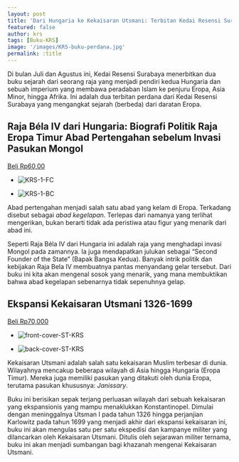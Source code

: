 ```yaml
---
layout: post
title: 'Dari Hungaria ke Kekaisaran Utsmani: Terbitan Kedai Resensi Surabaya'
featured: false
author: krs
tags: [Buku-KRS]
image: '/images/KRS-buku-perdana.jpg'
permalink: :title
---
```


Di bulan Juli dan Agustus ini, Kedai Resensi Surabaya menerbitkan dua buku sejarah dari seorang raja yang menjadi pendiri kedua Hungaria dan sebuah imperium yang membawa peradaban Islam ke penjuru Eropa, Asia Minor, hingga Afrika. Ini adalah dua terbitan perdana dari Kedai Resensi Surabaya yang mengangkat sejarah (berbeda) dari daratan Eropa.

## Raja Béla IV dari Hungaria: Biografi Politik Raja Eropa Timur Abad Pertengahan sebelum Invasi Pasukan Mongol

[Beli Rp60,00](https://kedairesensisurabaya.com/product/raja-bela-iv-dari-hungaria/)

- ![KRS-1-FC](images/KRS-1-FC-1-1024x1024.jpg)
    
- ![KRS-1-BC](images/KRS-1-BC-1024x1024.jpg)
    

Abad pertengahan menjadi salah satu abad yang kelam di Eropa. Terkadang disebut sebagai _abad kegelapan_. Terlepas dari namanya yang terlihat mengerikan, bukan berarti tidak ada peristiwa atau figur yang menarik dari abad ini.

Seperti Raja Béla IV dari Hungaria ini adalah raja yang menghadapi invasi Mongol pada zamannya. Ia juga mendapatkan julukan sebagai “Second Founder of the State” (Bapak Bangsa Kedua). Banyak intrik politik dan kebijakan Raja Bela IV membuatnya pantas menyandang gelar tersebut. Dari buku ini kita akan mengenal sosok yang menarik, yang mana membuktikan bahwa abad kegelapan sebenarnya tidak sepenuhnya gelap.

## Ekspansi Kekaisaran Utsmani 1326-1699

[Beli Rp70,000](https://kedairesensisurabaya.com/product/ekspansi-kekaisaran-utsmani/)

- ![front-cover-ST-KRS](images/front-cover-ST-KRS-1-1024x1024.jpg)
    
- ![back-cover-ST-KRS](images/back-cover-ST-KRS-1-1024x1024.jpg)
    

Kekaisaran Utsmani adalah salah satu kekaisaran Muslim terbesar di dunia. Wilayahnya mencakup beberapa wilayah di Asia hingga Hungaria (Eropa Timur). Mereka juga memiliki pasukan yang ditakuti oleh dunia Eropa, terutama pasukan khususnya: _Janissary_.

Buku ini berisikan sepak terjang perluasan wilayah dari sebuah kekaisaran yang ekspansionis yang mampu menaklukkan Konstantinopel. Dimulai dengan meninggalnya Utsman I pada tahun 1326 hingga perjanjian Karlowitz pada tahun 1699 yang menjadi akhir dari ekspansi kekaisaran ini, buku ini akan mengulas satu per satu ekspedisi dan kampanye militer yang dilancarkan oleh Kekaisaran Utsmani. Ditulis oleh sejarawan militer ternama, buku ini akan menjadi sumbangan bagi khazanah mengenai Kekaisaran Utsmani.
